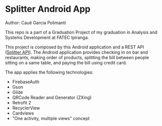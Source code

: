 # Splitter Android App
Author: Cauê Garcia Polimanti

This repo is a part of a Graduation Project of my graduation in Analysis and Systems Development at FATEC Ipiranga. 

This project is composed by this Android application and a REST API ([Splitter API](https://github.com/CaueP/SplitterAPI)). The Android application provides checking in on bar and restaurants, making order of products, splitting the bill between people sitting on a same table, and paying the bill using credit card.

The app applies the following technologies:
- FirebaseAuth
- Gson
- Glide
- QRCode Reader and Generator (ZXing)
- Retrofit 2
- RecyclerView
- Cardviews
- "One activity, multiple views" concept
